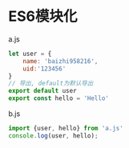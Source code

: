 # ES6模块化

a.js
```JavaScript
let user = {
    name: 'baizhi958216',
    uid:'123456'
}
// 导出, default为默认导出
export default user
export const hello = 'Hello'
```

b.js
```JavaScript
import {user, hello} from 'a.js'
console.log(user, hello);
```